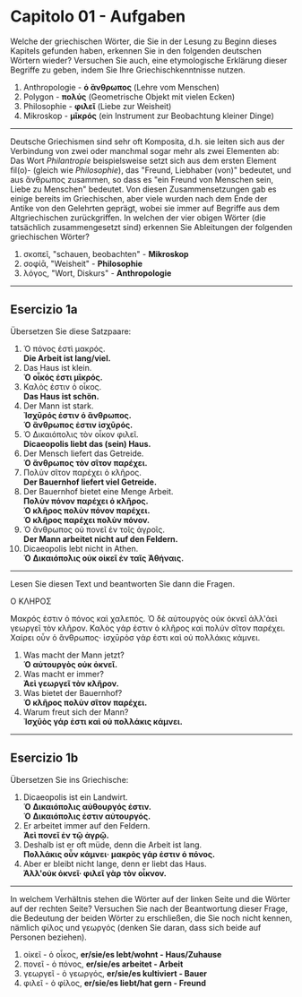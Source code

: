 # Capitolo 01 - Aufgaben

Welche der griechischen Wörter, die Sie in der Lesung zu Beginn dieses Kapitels gefunden haben, erkennen Sie in den folgenden deutschen Wörtern wieder?
Versuchen Sie auch, eine etymologische Erklärung dieser Begriffe zu geben, indem Sie Ihre Griechischkenntnisse nutzen.

1. Anthropologie - **ὁ ἃνθρωπος** (Lehre vom Menschen)
1. Polygon - **πολύς** (Geometrische Objekt mit vielen Ecken)
1. Philosophie - **φιλεῖ** (Liebe zur Weisheit)
1. Mikroskop - **μῑκρός** (ein Instrument zur Beobachtung kleiner Dinge)

---

Deutsche Griechismen sind sehr oft Komposita, d.h. sie leiten sich aus der Verbindung von zwei oder manchmal sogar mehr als zwei Elementen ab: Das Wort _Philantropie_ beispielsweise setzt sich aus dem ersten Element fil(o)- (gleich wie _Philosophie_), das "Freund, Liebhaber (von)" bedeutet, und aus ἄνθρωπος zusammen, so dass es "ein Freund von Menschen sein, Liebe zu Menschen" bedeutet.
Von diesen Zusammensetzungen gab es einige bereits im Griechischen, aber viele wurden nach dem Ende der Antike von den Gelehrten geprägt, wobei sie immer auf Begriffe aus dem Altgriechischen zurückgriffen.
In welchen der vier obigen Wörter (die tatsächlich zusammengesetzt sind) erkennen Sie Ableitungen der folgenden griechischen Wörter?

1. σκοπεῖ, "schauen, beobachten" - **Mikroskop**
1. σοφίᾱ, "Weisheit" - **Philosophie**
1. λόγος, "Wort, Diskurs" - **Anthropologie**

---

## Esercizio 1a

Übersetzen Sie diese Satzpaare:

1. Ὁ πόνος ἐστὶ μακρός.  
   **Die Arbeit ist lang/viel.**
1. Das Haus ist klein.  
   **Ὁ οἶκός ἐστι μῑκρός.**
1. Καλὀς ἐστιν ὁ οἶκος.  
   **Das Haus ist schön.**
1. Der Mann ist stark.  
   **Ἰσχῡρός ἐστιν ὁ ἂνθρωπος.**  
   **Ὁ ἂνθρωπος ἐστιν ἰσχῡρός.**
1. Ὁ Δικαιόπολις τὸν οἶκον φιλεῖ.  
   **Dicaeopolis liebt das (sein) Haus.**
1. Der Mensch liefert das Getreide.  
   **Ὁ ἂνθρωπος τὸν σῖτον παρέχει.**
1. Πολὺν σῖτον παρέχει ὁ κλῆρος.  
   **Der Bauernhof liefert viel Getreide.**
1. Der Bauernhof bietet eine Menge Arbeit.  
   **Πολὺν πόνον παρέχει ὁ κλῆρος.**  
   **Ὁ κλῆρος πολὺν πόνον παρέχει.**  
   **Ὁ κλῆρος παρέχει πολὺν πόνον.**
1. Ὁ ἂνθρωπος οὐ πονεῖ ἐν τοῖς ἀγροῖς.  
   **Der Mann arbeitet nicht auf den Feldern.**
1. Dicaeopolis lebt nicht in Athen.  
   **Ὁ Δικαιόπολις οὐκ οἰκεῖ ἐν ταῖς Ἀθήναις.**

---

Lesen Sie diesen Text und beantworten Sie dann die Fragen.

Ο ΚΛΗΡΟΣ

Μακρός ἐστιν ὁ πόνος καὶ χαλεπός. Ὁ δὲ αὐτουργὸς οὐκ ὀκνεῖ ἀλλ'ἀεὶ γεωργεῖ τὸν κλῆρον. Καλὸς γάρ ἐστιν ὁ κλῆρος καὶ πολύν σῖτον παρέχει. Χαίρει οὖν ὁ ἂνθρωπος· ἰσχῡρὸσ γάρ ἐστι καὶ οὐ πολλάκις κάμνει.

1. Was macht der Mann jetzt?  
   **Ὁ αὐτουργὸς οὐκ ὀκνεῖ.**
1. Was macht er immer?  
   **Ἀεὶ γεωργεῖ τὸν κλῆρον.**
1. Was bietet der Bauernhof?  
   **Ὁ κλῆρος πολὺν σῖτον παρέχει.**
1. Warum freut sich der Mann?  
   **Ἰσχῡὸς γάρ ἐστι καὶ οὐ πολλάκις κάμνει.**

---

## Esercizio 1b

Übersetzen Sie ins Griechische:

1. Dicaeopolis ist ein Landwirt.  
   **Ὁ Δικαιόπολις αὐθουργός ἐστιν.**  
   **Ὁ Δικαιόπολις ἐστιν αὐτουργός.**
1. Er arbeitet immer auf den Feldern.  
   **Ἀεὶ πονεῖ ἐν τῷ ἀγρῷ.**
1. Deshalb ist er oft müde, denn die Arbeit ist lang.  
   **Πολλάκις οὖν κάμνει· μακρὸς γάρ ἐστιν ὁ πόνος.**
1. Aber er bleibt nicht lange, denn er liebt das Haus.  
   **Άλλ'οὐκ ὀκνεῖ· φιλεῖ γὰρ τὸν οἶκνον.**

---

In welchem Verhältnis stehen die Wörter auf der linken Seite und die Wörter auf der rechten Seite?
Versuchen Sie nach der Beantwortung dieser Frage, die Bedeutung der beiden Wörter zu erschließen, die Sie noch nicht kennen, nämlich φίλος und γεωργός (denken Sie daran, dass sich beide auf Personen beziehen).

1. οἰκεῖ - ὁ οἶκος, **er/sie/es lebt/wohnt - Haus/Zuhause**
2. πονεῖ - ὁ πόνος, **er/sie/es arbeitet - Arbeit**
3. γεωργεῖ - ὁ γεωργός, **er/sie/es kultiviert - Bauer**
4. φιλεῖ - ὁ φίλος, **er/sie/es liebt/hat gern - Freund**
